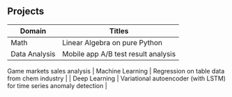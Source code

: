 ## Projects
| Domain            | Titles        |
| -------------     | ------------- |
| Math              | Linear Algebra on pure Python  |
| Data Analysis     | Mobile app A/B test result analysis   |
 Game markets sales analysis 
| Machine Learning  | Regression on table data from chem industry  |
| Deep Learning     | Variational autoencoder (with LSTM) for time series anomaly detection  |